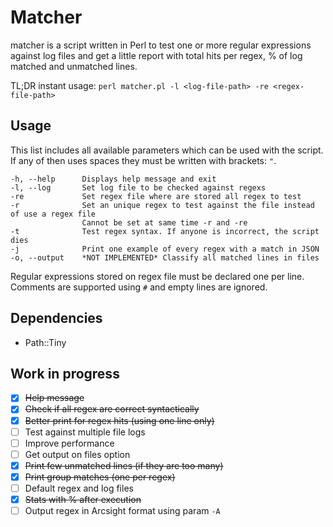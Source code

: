 # Matcher

matcher is a script written in Perl to test one or more regular expressions against log files and get a little report with total hits per regex, % of log matched and unmatched lines.

TL;DR instant usage: `perl matcher.pl -l <log-file-path> -re <regex-file-path>`

## Usage

This list includes all available parameters which can be used with the script. If any of then uses spaces they must be written with brackets: `"`.

```
-h, --help      Displays help message and exit
-l, --log       Set log file to be checked against regexs
-re             Set regex file where are stored all regex to test
-r              Set an unique regex to test against the file instead of use a regex file
                Cannot be set at same time -r and -re
-t              Test regex syntax. If anyone is incorrect, the script dies
-j              Print one example of every regex with a match in JSON
-o, --output    *NOT IMPLEMENTED* Classify all matched lines in files
```

Regular expressions stored on regex file must be declared one per line. Comments are supported using `#` and empty lines are ignored.

## Dependencies

* Path::Tiny

## Work in progress

- [x] ~~Help message~~
- [x] ~~Check if all regex are correct syntactically~~
- [x] ~~Better print for regex hits (using one line only)~~
- [ ] Test against multiple file logs
- [ ] Improve performance
- [ ] Get output on files option
- [x] ~~Print few unmatched lines (if they are too many)~~
- [x] ~~Print group matches (one per regex)~~
- [ ] Default regex and log files
- [x] ~~Stats with % after execution~~
- [ ] Output regex in Arcsight format using param `-A`
